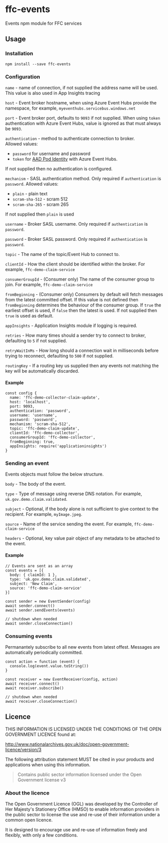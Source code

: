 # ffc-events

Events npm module for FFC services

## Usage

### Installation

```
npm install --save ffc-events
```

### Configuration

`name` - name of connection, if not supplied the address name will be used.  This value is also used in App Insights tracing

`host` - Event broker hostname, when using Azure Event Hubs provide the namespace, for example, `myeventhubs.servicebus.windows.net`

`port` - Event broker port, defaults to `9093` if not supplied.  When using `token` authentication with Azure Event Hubs, value is ignored as that must always be `9093`.

`authentication` - method to authenticate connection to broker.  
Allowed values: 
- `password` for username and password
- `token` for [AAD Pod Identity](https://github.com/Azure/aad-pod-identity) with Azure Event Hubs.  

If not supplied then no authentication is configured.

`mechanism` - SASL authentication method.  Only required if `authentication` is `password`.
Allowed values:
- `plain` - plain text
- `scram-sha-512` - scram 512
- `scram-sha-265` - scram 265

If not supplied then `plain` is used

`username` - Broker SASL username.  Only required if `authentication` is `password`.

`password` - Broker SASL password.  Only required if `authentication` is `password`.

`topic` - The name of the topic/Event Hub to connect to.

`clientId` - How the client should be identified within the broker.  For example, `ffc-demo-claim-service`

`consumerGroupId` - (Consumer only) The name of the consumer group to join.  For example, `ffc-demo-claim-service`

`fromBeginning` - (Consumer only) Consumers by default will fetch messages from the latest committed offset.  If this value is not defined then `fromBeginning` determines the behaviour of the consumer group.  If `true` the earliest offset is used, if `false` then the latest is used.  If not supplied then `true` is used as default.

`appInsights` - Application Insights module if logging is required.

`retries` - How many times should a sender try to connect to broker, defaulting to `5` if not supplied.  

`retryWaitInMs` - How long should a connection wait in milliseconds before trying to reconnect, defaulting to `500` if not supplied.

`routingKey` - If a routing key us supplied then any events not matching the key will be automatically discarded.

#### Example

```
const config {
  name: 'ffc-demo-collector-claim-update',
  host: 'localhost',
  port: 9093,
  authentication: 'password',
  username: 'username',
  password: 'password',
  mechanism: 'scram-sha-512',
  topic: 'ffc-demo-claim-update',
  clientId: 'ffc-demo-collector',
  consumerGroupId: 'ffc-demo-collector',
  fromBeginning: true,
  appInsights: require('applicationinsights')
}
```

### Sending an event

Events objects must follow the below structure.

`body` - The body of the event.

`type` - Type of message using reverse DNS notation. For example, `uk.gov.demo.claim.validated`.

`subject` - Optional, if the body alone is not sufficient to give context to the recipient.  For example, `myImage.jpeg`.

`source` - Name of the service sending the event.  For example, `ffc-demo-claim-service`

`headers` - Optional, key value pair object of any metadata to be attached to the event.


#### Example

```
// Events are sent as an array
const events = [{
  body: { claimId: 1 },
  type: 'uk.gov.demo.claim.validated',
  subject: 'New Claim',
  source: 'ffc-demo-claim-service'
}]
```
```
const sender = new EventSender(config)
await sender.connect()
await sender.sendEvents(events)

// shutdown when needed
await sender.closeConnection()
```

### Consuming events

Permanantely subscribe to all new events from latest offest.  Messages are automatically periodically committed.

```
const action = function (event) {
  console.log(event.value.toString())
}

const receiver = new EventReceiver(config, action)
await receiver.connect()
await receiver.subscribe()

// shutdown when needed
await receiver.closeConnection()
```

## Licence

THIS INFORMATION IS LICENSED UNDER THE CONDITIONS OF THE OPEN GOVERNMENT
LICENCE found at:

<http://www.nationalarchives.gov.uk/doc/open-government-licence/version/3>

The following attribution statement MUST be cited in your products and
applications when using this information.

> Contains public sector information licensed under the Open Government license
> v3

### About the licence

The Open Government Licence (OGL) was developed by the Controller of Her
Majesty's Stationery Office (HMSO) to enable information providers in the
public sector to license the use and re-use of their information under a common
open licence.

It is designed to encourage use and re-use of information freely and flexibly,
with only a few conditions.

